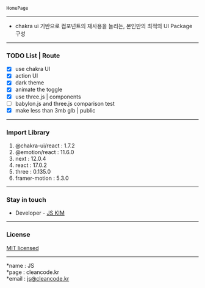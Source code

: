 ```
HomePage
```

---
- chakra ui 기반으로 컴포넌트의 재사용을 늘리는, 본인만의 최적의 UI Package 구성

---
### TODO List | Route
- [x] use chakra UI
- [x] action UI
- [x] dark theme
- [x] animate the toggle
- [x] use three.js | components
- [ ] babylon.js and three.js comparison test
- [x] make less than 3mb glb | public

---
### Import Library
1. @chakra-ui/react : 1.7.2
2. @emotion/react : 11.6.0
3. next : 12.0.4
4. react : 17.0.2
5. three : 0.135.0
6. framer-motion : 5.3.0

---
### Stay in touch
- Developer - [JS KIM](https://cleancode.kr)

---
### License
[MIT licensed](LICENSE)

---
*name : JS  
*page : cleancode.kr    
*email : js@cleancode.kr